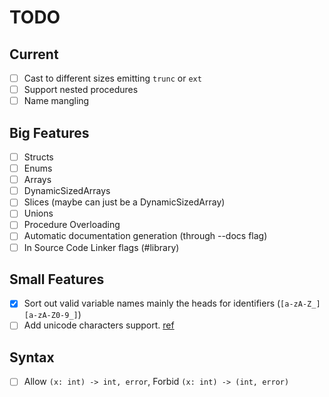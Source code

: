 
# TODO

## Current
- [ ] Cast to different sizes emitting `trunc` or `ext`
- [ ] Support nested procedures
- [ ] Name mangling

## Big Features
- [ ] Structs
- [ ] Enums
- [ ] Arrays
- [ ] DynamicSizedArrays
- [ ] Slices (maybe can just be a DynamicSizedArray)
- [ ] Unions
- [ ] Procedure Overloading
- [ ] Automatic documentation generation (through --docs flag)
- [ ] In Source Code Linker flags (#library)

## Small Features
- [x] Sort out valid variable names mainly the heads for identifiers (`[a-zA-Z_][a-zA-Z0-9_]`)
- [ ] Add unicode characters support. [ref](https://developer.apple.com/library/ios/documentation/Swift/Conceptual/Swift_Programming_Language/LexicalStructure.html)

## Syntax
- [ ] Allow `(x: int) -> int, error`, Forbid `(x: int) -> (int, error)`

